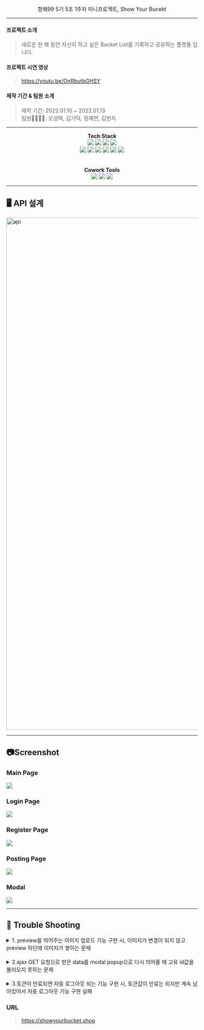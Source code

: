 <div align ="center">
  항해99 5기 5조 1주차 미니프로젝트, Show Your Bucekt
</div>

* * *

#### 프로젝트 소개
> 새로운 한 해 동안 자신이 하고 싶은 Bucket List를 기록하고 공유하는 플랫폼 입니다.

#### 프로젝트 시연 영상
> https://youtu.be/OnRbutbGHSY

#### 제작 기간 & 팀원 소개
>제작 기간: 2022.01.10 ~ 2022.01.13  
>팀원🧑‍💻👩‍💻: 오성택, 김기덕, 정재연, 김현지
* * *
<div align ="center">
  <b>
 Tech Stack
  </b>
</div>

<div align ="center">
  <img src="https://img.shields.io/badge/Python-3776AB?style=for-the-badge&logo=Python&logoColor=white"> <img src="https://img.shields.io/badge/JavaScript-F7DF1E?style=for-the-badge&logo=JavaScript&logoColor=white"> <img src="https://img.shields.io/badge/CSS-1572B6?style=for-the-badge&logo=CSS3&logoColor=white"> <img src="https://img.shields.io/badge/jQuery-0769AD?style=for-the-badge&logo=jQuery&logoColor=white"></br> <img src="https://img.shields.io/badge/Jinja2-B41717D?style=for-the-badge&logo=Jinja&logoColor=white"> <img src="https://img.shields.io/badge/mongodb-47A248?style=for-the-badge&logo=MongoDB&logoColor=white"> <img src="https://img.shields.io/badge/Flask-000000?style=for-the-badge&logo=Flask&logoColor=white"> <img src="https://img.shields.io/badge/AWS-FF9900?style=for-the-badge&logo=AWS&logoColor=white"> <img src="https://img.shields.io/badge/Linux-FCC624?style=for-the-badge&logo=linux&logoColor=white"> <img src="https://img.shields.io/badge/Bootstrap-7952B3?style=for-the-badge&logo=BootStrap&logoColor=white">
</div>
<br></br>
<div align ="center">
  <b>
  Cowork Tools
  </b>
</div>  
<div align ="center">
  <img src="https://img.shields.io/badge/github-181717?style=for-the-badge&logo=github&logoColor=white"> <img src="https://img.shields.io/badge/slack-4A154B?style=for-the-badge&logo=slack&logoColor=white"> <img src="https://img.shields.io/badge/kakaotalk-FFCD00?style=for-the-badge&logo=kakaotalk&logoColor=white">
</div>

* * *
## 🖥 API 설계
<img width="1347" alt="api" src="https://user-images.githubusercontent.com/91252981/149280209-21fc5ebe-7191-41fd-8eaf-24a8acb93991.png">

* * *
## 📷Screenshot

### Main Page
<img src="https://user-images.githubusercontent.com/91252981/149301569-a0fc96e7-7f5c-4fd8-8abc-d12e5a14ddde.png">

### Login Page
<img src="https://user-images.githubusercontent.com/91252981/149301879-420e17b5-9f0d-4067-addc-6c36487357e1.png">

### Register Page
<img src="https://user-images.githubusercontent.com/91252981/149301877-1df95947-c935-4a59-853d-b20a9e723197.png">

### Posting Page
<img src="https://user-images.githubusercontent.com/91252981/149302790-d9cf2664-e05d-49e0-b1cc-8067d832c26f.png">

### Modal
<img src="https://user-images.githubusercontent.com/91252981/149306564-15a6d2cc-aa8e-4fa7-86b5-b3ed0ee30bbc.png">

* * *
## 📌 Trouble Shooting

<details>
    <summary>1. preview를 띄어주는 이미지 업로드 기능 구현 시, 이미지가 변경이 되지 않고 preview 하단에 이미지가 쌓이는 문제</summary></br>
     
     개발자 도구에서 확인 해보니 container.appendChile(newImage)로 인해 image-show div 에 추가로 이미지가 계속 쌓이고 있는 점을 발견했다
     container.removeChild(container.children[0]) 조건으로 첨부 파일이 있을 때는 기존 이미지를 삭제 해준 후 
     새로운 이미지를 추가 하는 것으로 해결 
<!-- summary 아래 한칸 공백 두고 내용 삽입 -->

</details>
</br>
<details>
  <summary>2.ajax GET 요청으로 받은 data를 modal popup으로 다시 띄어줄 때 고유 id값을 불러오지 못하는 문제</summary></br>
  
    api 쪽에서 _id 값을 string 형태로 받아온 후, 다시 client 쪽에서 modal popup function으로 넘겨 준 뒤
    modal popup function 에서 _id 값을 api 쪽에 넘겨서 해당 데이터 불러오는 것으로 해결
    
</details>
</br>
<details>
  <summary>3.토큰이 만료되면 자동 로그아웃 되는 기능 구현 시, 토큰값이 만료는 되지만 계속 남아있어서 자동 로그아웃 기능 구현 실패</summary></br>
  
    토큰이 만료되는 시간에 맞추어 토큰값을 삭제하는 방법으로 토큰값이 없을 경우 자동 로그아웃 시키고 메인페이지로 이동하게끔 해결
    
</details>

### URL
> https://showyourbucket.shop
